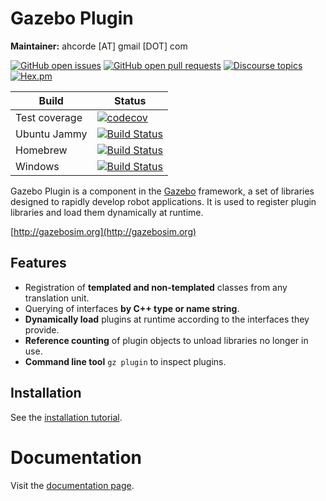 # Gazebo Plugin

**Maintainer:** ahcorde [AT] gmail [DOT] com

[![GitHub open issues](https://img.shields.io/github/issues-raw/gazebosim/gz-plugin.svg)](https://github.com/gazebosim/gz-plugin/issues)
[![GitHub open pull requests](https://img.shields.io/github/issues-pr-raw/gazebosim/gz-plugin.svg)](https://github.com/gazebosim/gz-plugin/pulls)
[![Discourse topics](https://img.shields.io/discourse/https/community.gazebosim.org/topics.svg)](https://community.gazebosim.org)
[![Hex.pm](https://img.shields.io/hexpm/l/plug.svg)](https://www.apache.org/licenses/LICENSE-2.0)

Build | Status
-- | --
Test coverage | [![codecov](https://codecov.io/gh/gazebosim/gz-plugin/tree/main/graph/badge.svg)](https://codecov.io/gh/gazebosim/gz-plugin/tree/main)
Ubuntu Jammy  | [![Build Status](https://build.osrfoundation.org/job/gz_plugin-ci-main-jammy-amd64/badge/icon)](https://build.osrfoundation.org/job/gz_plugin-ci-main-jammy-amd64/)
Homebrew      | [![Build Status](https://build.osrfoundation.org/buildStatus/icon?job=gz_plugin-ci-main-homebrew-amd64)](https://build.osrfoundation.org/job/gz_plugin-ci-main-homebrew-amd64)
Windows       | [![Build Status](https://build.osrfoundation.org/buildStatus/icon?job=gz_plugin-main-win)](https://build.osrfoundation.org/job/gz_plugin-main-win)


Gazebo Plugin is a component in the [Gazebo](http://gazebosim.org) framework, a set
of libraries designed to rapidly develop robot applications.
It is used to register plugin libraries and load them dynamically at runtime.

[http://gazebosim.org](http://gazebosim.org)

## Features

* Registration of **templated and non-templated** classes from any translation unit.
* Querying of interfaces **by C++ type or name string**.
* **Dynamically load** plugins at runtime according to the interfaces they provide.
* **Reference counting** of plugin objects to unload libraries no longer in use.
* **Command line tool** `gz plugin` to inspect plugins.

## Installation

See the [installation tutorial](https://gazebosim.org/api/plugin/2/installation.html).

# Documentation

Visit the [documentation page](https://gazebosim.org/api/plugin/2/index.html).
